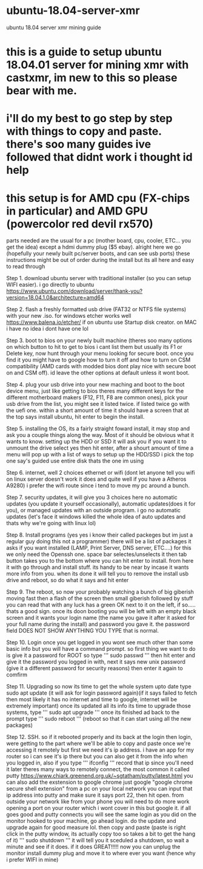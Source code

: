 # ubuntu-18.04-server-xmr
ubuntu 18.04 server xmr mining guide
# this is a guide to setup ubuntu 18.04.01 server for mining xmr with castxmr, im new to this so please bear with me.
# i'll do my best to go step by step with things to copy and paste. there's soo many guides ive followed that didnt work i thought id help
# this setup is for AMD cpu (FX-chips in particular) and AMD GPU (powercolor red devil rx570)



parts needed are the usual for a pc (mother board, cpu, cooler, ETC... you get the idea) except a hdmi dummy plug ($5 ebay).
alright here we go (hopefully your newly built pc/server boots, and can see usb ports) these instructions might be out of order during the install but its all here and easy to read through

Step 1. download ubuntu server with traditional installer (so you can setup WIFI easier). i go directly to ubuntu https://www.ubuntu.com/download/server/thank-you?version=18.04.1.0&architecture=amd64

Step 2. flash a freshly formatted usb drive (FAT32 or NTFS file systems) with your new .iso. for windows etcher works well https://www.balena.io/etcher/ if on ubuntu use Startup disk creator. on MAC i have no idea i dont have one lol

Step 3. boot to bios on your newly built machine (theres soo many options on which button to hit to get to bios i cant list them but usually its F1 or Delete key, now hunt through your menu looking for secure boot. once you find it you might have to google how to turn it off and how to turn on CSM compatibility (AMD cards with modded bios dont play nice with secure boot on and CSM off). id leave the other options at default unless it wont boot.

Step 4. plug your usb drive into your new maching and boot to the boot device menu, just like getting to bios theres many different keys for the different motherboard makers (F12, F11, F8 are common ones), pick your usb drive from the list, you might see it listed twice. if listed twice go with the uefi one. within a short amount of time it should have a screen that at the top says install ubuntu, hit enter to begin the install.

Step 5. installing the OS,  its a fairly straight foward install, it may stop and ask you a couple things along the way. Most of it should be obvious what it wants to know. setting up the HDD or SSD it will ask you if you want it to unmount the drive select yes then hit enter, after a shourt amount of time a menu will pop up with a list of ways to setup up the HDD/SSD i pick the top one say's guided use entire disk thats the one im using

Step 6. internet, well 2 choices ethernet or wifi (dont let anyone tell you wifi on linux server doesn't work it does and quite well if you have a Atheros A9280) i prefer the wifi route since i tend to move my pc around a bunch.

Step 7. security updates, it will give you 3 choices here no automatic updates (you update it yourself occasionally), automatic updates(does it for you), or managed updates with an outside program. i go no automatic updates (let's face it windows killed the whole idea of auto updates and thats why we're going with linux lol)

Step 8. Install programs (yes yes i know their called packeges but im just a regular guy doing this not a programmer) there will be a list of packages it asks if you want installed (LAMP, Print Server, DNS server, ETC....) for this we only need the Openssh one. space bar selectes/unselects it then tab button takes you to the bottom where you can hit enter to install. from here it with go through and install stuff. its handy to be near by incase it wants more info from you. when its done it will tell you to remove the install usb drive and reboot, so do what it says and hit enter

Step 9. The reboot, so now your probably watching a bunch of big giberish moving fast then a flash of the screen then small giberish followed by stuff you can read that with any luck has a green OK next to it on the left, if so..... thats a good sign. once its doon booting you will be left with an empty black screen and it wants your login name (the name you gave it after it asked for your full name during the install) and password you gave it. the password field DOES NOT SHOW ANYTHING YOU TYPE that is normal. 

Step 10. Login once you get logged in you wont see much other than some basic info but you will have a command prompt. so first thing we want to do is give it a password for ROOT so type
'''
sudo passwd
'''
then hit enter and give it the password you logged in with, next it says new unix password (give it a different password for security reasons) then enter it again to comfirm

Step 11. Upgrading so now its time to get the whole system upto date type
sudo apt update (it will ask for login password again)(if it says failed to fetch then most likely it has no internet and time to google, internet will be extremely important)
once its updated all its info its time to upgrade those systems, type
'''
sudo apt upgrade
'''
once its finished ad back to the prompt type
'''
sudo reboot
'''
(reboot so that it can start using all the new packages)

Step 12. SSH. so if it rebooted properly and its back at the login then login, were getting to the part where we'll be able to copy and paste once we're accessing it remotely but first we need it's ip address. i have an app for my router so i can see it's ip there but you can also get it from the info when you logged in, also if you type
'''
ifconfig
'''
record that ip since you'll need it later
theres many ways to remotely connect, the most common it called putty https://www.chiark.greenend.org.uk/~sgtatham/putty/latest.html
you can also add the exstension to google chrome just google "google chrome secure shell extension"
from a pc on your local network you can input that ip address into putty and make sure it says port 22, then hit open. from outside your network like from your phone you will need to do more work opening a port on your router which i wont cover in this but google it.
if all goes good and putty connects you will see the same login as you did on the monitor hooked to your machine, go ahead login. do the update and upgrade again for good measure lol. then copy and paste (paste is right click in the putty window, its actually copy too so takes a bit to get the hang of it)
'''
sudo shutdown
'''
it will tell you it sceduled a shutdown, so wait a minute and see if it does. if it does GREAT!!!!! now you can unplug the monitor install dummy plug and move it to where ever you want (hence why i prefer WIFI in mine)
